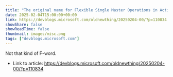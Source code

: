 ```yaml
---
title: "The original name for Flexible Single Master Operations in Active Directory"
date: 2025-02-04T15:00:00+00:00
link: https://devblogs.microsoft.com/oldnewthing/20250204-00/?p=110834
showShare: false
showReadTime: false
thumbnail: images/misc.png
tags: ["devblogs.microsoft.com"]
---
```

Not that kind of F-word.

- Link to article: https://devblogs.microsoft.com/oldnewthing/20250204-00/?p=110834